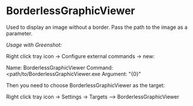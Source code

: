 # BorderlessGraphicViewer
Used to display an image without a border. Pass the path to the image as a parameter.

*Usage with Greenshot:*

Right click tray icon -> Configure external commands -> new:

Name: BorderlessGraphicViewer
Command: <path/to/BorderlessGraphicViewer.exe
Argument: "{0}"

Then you need to choose BorderlessGraphicViewer as the target:

Right click tray icon -> Settings -> Targets --> BorderlessGraphicViewer
